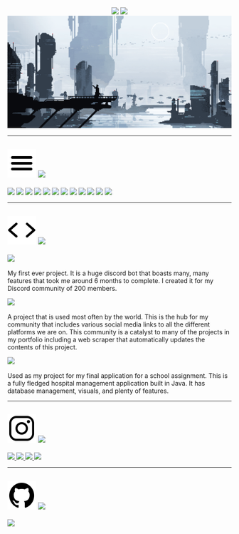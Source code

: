 <div align="center">
  <div>
    <img height=64 src="https://img.shields.io/badge/Guy McKechnie-12100E?style=for-the-badge">
    <img height=64 src="https://img.shields.io/badge/Software Developer-blue?style=for-the-badge">
    <img src="https://github.com/GuyMcKechnie/GuyMcKechnie/blob/main/ezgif.com-animated-gif-maker.gif?raw=true" alt="pixel city gif"/>
  </div>

---

  <div align="left">
    <h2>
    <img height=64 src="https://github.com/ionic-team/ionicons/blob/main/src/svg/menu.svg" alt="menu svg"/>
    <img height=64 src="https://img.shields.io/badge/My Stack-12100E?style=for-the-badge">
    </h2>
    <img src="https://img.shields.io/badge/Git-blue?style=for-the-badge&logo=git&logoColor=12100E">
    <img src="https://img.shields.io/badge/Figma-blue?style=for-the-badge&logo=figma&logoColor=12100E">
    <img src="https://img.shields.io/badge/Python-blue?style=for-the-badge&logo=python&logoColor=12100E">
    <img src="https://img.shields.io/badge/Java-blue?style=for-the-badge&logo=buymeacoffee&logoColor=12100E">
    <img src="https://img.shields.io/badge/Javascript-blue?style=for-the-badge&logo=javascript&logoColor=12100E">
    <img src="https://img.shields.io/badge/HTML-blue?style=for-the-badge&logo=html5&logoColor=12100E">
    <img src="https://img.shields.io/badge/CSS-blue?style=for-the-badge&logo=css3&logoColor=12100E">
    <img src="https://img.shields.io/badge/React-blue?style=for-the-badge&logo=react&logoColor=12100E">
    <img src="https://img.shields.io/badge/TailwindCSS-blue?style=for-the-badge&logo=tailwindcss&logoColor=12100E">
    <img src="https://img.shields.io/badge/Bootstrap-blue?style=for-the-badge&logo=bootstrap&logoColor=12100E">
    <img src="https://img.shields.io/badge/Redux-blue?style=for-the-badge&logo=redux&logoColor=12100E">
    <img src="https://img.shields.io/badge/NodeJS-blue?style=for-the-badge&logo=nodedotjs&logoColor=12100E">
  </div>

---

  <div align="left">
    <h2>
    <img height=64 src="https://github.com/ionic-team/ionicons/blob/main/src/svg/code.svg" alt="code svg"/>
    <img height=64 src="https://img.shields.io/badge/Featured Projects-12100E?style=for-the-badge">
    </h2>
    <div>
      <a href="https://github.com/GuyMcKechnie/Saddu">
    <img src="https://img.shields.io/badge/Large Scale Discord Bot-blue?style=for-the-badge&logo=python&logoColor=12100E&logoSize=64">
        </a>
      <p>My first ever project. It is a huge discord bot that boasts many, many features that took me around 6 months to complete. I created it for my Discord community of 200 members.</p>
      </div>
    <div>
      <a href="https://github.com/GuyMcKechnie/TheBibleApp.github.io">
    <img src="https://img.shields.io/badge/The Bible Hub Landing Page-blue?style=for-the-badge&logo=react&logoColor=12100E&logoSize=64">
        </a>
      <p>A project that is used most often by the world. This is the hub for my community that includes various social media links to all the different platforms we are on. This community is a catalyst to many of the projects in my portfolio including a web scraper that automatically updates the contents of this project.</p>
      </div>
    <div>
      <a href="https://github.com/GuyMcKechnie/TheBibleApp.github.io">
    <img src="https://img.shields.io/badge/Hospital Management System-blue?style=for-the-badge&logo=react&logoColor=12100E&logoSize=64">
        </a>
      <p>Used as my project for my final application for a school assignment. This is a fully fledged hospital management application built in Java. It has database management, visuals, and plenty of features.</p>
      </div>
  </div>

---

  <div align="left">
    <h2>
    <img height=64 src="https://github.com/ionic-team/ionicons/blob/main/src/svg/logo-instagram.svg" alt="instagram svg"/>
    <img height=64 src="https://img.shields.io/badge/Socials-12100E?style=for-the-badge">
    </h2>
    <a href="https://facebook.com/guy.j.mckechnie">
    <img src="https://img.shields.io/badge/Facebook-blue.svg?logo=Facebook&logoColor=12100E"/>
    </a>
    <a href="https://instagram.com/guy.j.mckechnie">
    <img src="https://img.shields.io/badge/Instagram-blue.svg?logo=Instagram&logoColor=12100E"/>
    </a>
    <a href="https://linkedin.com/in/guymckechnie">
    <img src="https://img.shields.io/badge/LinkedIn-blue.svg?logo=linkedin&logoColor=12100E"/>
    </a>
    <a href="https://youtube.com/@GuyMcKechnie">
    <img src="https://img.shields.io/badge/YouTube-blue.svg?logo=YouTube&logoColor=12100E"/>
    </a>
  </div>

---

  <div align="left">
  <h2>
    <img height=64 src="https://github.com/ionic-team/ionicons/blob/main/src/svg/logo-github.svg" alt="github svg"/>
    <img height=64 src="https://img.shields.io/badge/GitHub Stats-12100E?style=for-the-badge">
    </h2>
    <img src="https://github-readme-streak-stats.herokuapp.com/?user=guymckechnie&theme=dark&hide_border=false"></img>
  </div>
</div>